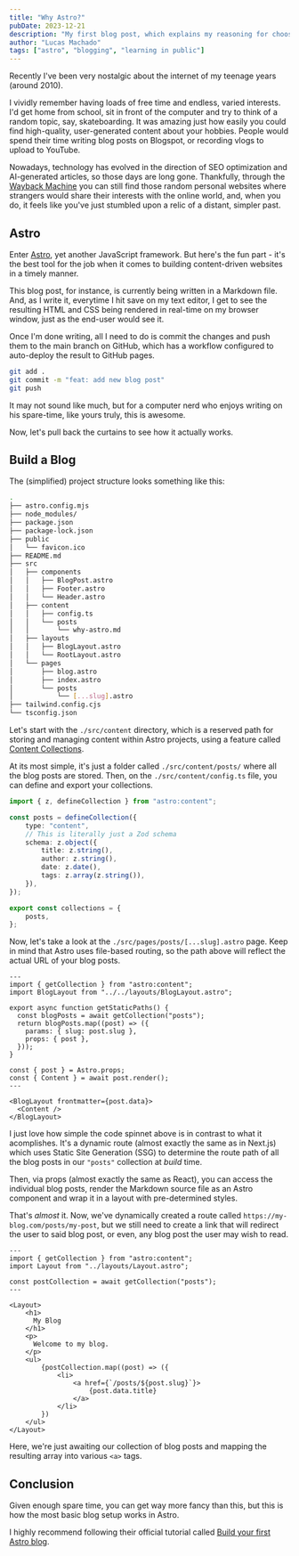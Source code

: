 ```yaml
---
title: "Why Astro?"
pubDate: 2023-12-21
description: "My first blog post, which explains my reasoning for choosing Astro to build my personal website"
author: "Lucas Machado"
tags: ["astro", "blogging", "learning in public"]
---
```


Recently I've been very nostalgic about the internet of my teenage years (around 2010).

I vividly remember having loads of free time and endless, varied interests. I'd get home from school, sit in front of the computer and try to think of a random topic, say, skateboarding. It was amazing just how easily you could find high-quality, user-generated content about your hobbies. People would spend their time writing blog posts on Blogspot, or recording vlogs to upload to YouTube.

Nowadays, technology has evolved in the direction of SEO optimization and AI-generated articles, so those days are long gone. Thankfully, through the [Wayback Machine](https://web.archive.org/) you can still find those random personal websites where strangers would share their interests with the online world, and, when you do, it feels like you've just stumbled upon a relic of a distant, simpler past.

## Astro

Enter [Astro](https://astro.build/), yet another JavaScript framework. But here's the fun part - it's the best tool for the job when it comes to building content-driven websites in a timely manner.

This blog post, for instance, is currently being written in a Markdown file. And, as I write it, everytime I hit save on my text editor, I get to see the resulting HTML and CSS being rendered in real-time on my browser window, just as the end-user would see it.

Once I'm done writing, all I need to do is commit the changes and push them to the main branch on GitHub, which has a workflow configured to auto-deploy the result to GitHub pages.

```bash
git add .
git commit -m "feat: add new blog post"
git push
```

It may not sound like much, but for a computer nerd who enjoys writing on his spare-time, like yours truly, this is awesome.

Now, let's pull back the curtains to see how it actually works.

## Build a Blog

The (simplified) project structure looks something like this:

```bash
.
├── astro.config.mjs
├── node_modules/
├── package.json
├── package-lock.json
├── public
│   └── favicon.ico
├── README.md
├── src
│   ├── components
│   │   ├── BlogPost.astro
│   │   ├── Footer.astro
│   │   └── Header.astro
│   ├── content
│   │   ├── config.ts
│   │   └── posts
│   │       └── why-astro.md
│   ├── layouts
│   │   ├── BlogLayout.astro
│   │   └── RootLayout.astro
│   └── pages
│       ├── blog.astro
│       ├── index.astro
│       └── posts
│           └── [...slug].astro
├── tailwind.config.cjs
└── tsconfig.json
```

Let's start with the `./src/content` directory, which is a reserved path for storing and managing content within Astro projects, using a feature called [Content Collections](https://docs.astro.build/en/guides/content-collections/).

At its most simple, it's just a folder called `./src/content/posts/` where all the blog posts are stored. Then, on the `./src/content/config.ts` file, you can define and export your collections.

```ts
import { z, defineCollection } from "astro:content";

const posts = defineCollection({
    type: "content",
    // This is literally just a Zod schema
    schema: z.object({
        title: z.string(),
        author: z.string(),
        date: z.date(),
        tags: z.array(z.string()),
    }),
});

export const collections = {
    posts,
};
```

Now, let's take a look at the `./src/pages/posts/[...slug].astro` page. Keep in mind that Astro uses file-based routing, so the path above will reflect the actual URL of your blog posts.

```astro
---
import { getCollection } from "astro:content";
import BlogLayout from "../../layouts/BlogLayout.astro";

export async function getStaticPaths() {
  const blogPosts = await getCollection("posts");
  return blogPosts.map((post) => ({
    params: { slug: post.slug },
    props: { post },
  }));
}

const { post } = Astro.props;
const { Content } = await post.render();
---

<BlogLayout frontmatter={post.data}>
  <Content />
</BlogLayout>
```

I just love how simple the code spinnet above is in contrast to what it acomplishes. It's a dynamic route (almost exactly the same as in Next.js) which uses Static Site Generation (SSG) to determine the route path of all the blog posts in our `"posts"` collection at _build_ time.

Then, via props (almost exactly the same as React), you can access the individual blog posts, render the Markdown source file as an Astro component and wrap it in a layout with pre-determined styles.

That's _almost_ it. Now, we've dynamically created a route called `https://my-blog.com/posts/my-post`, but we still need to create a link that will redirect the user to said blog post, or even, any blog post the user may wish to read.

```astro
---
import { getCollection } from "astro:content";
import Layout from "../layouts/Layout.astro";

const postCollection = await getCollection("posts");
---

<Layout>
    <h1>
      My Blog
    </h1>
    <p>
      Welcome to my blog.
    </p>
    <ul>
        {postCollection.map((post) => ({
            <li>
                <a href={`/posts/${post.slug}`}>
                    {post.data.title}
                </a>
            </li>
        })
    </ul>
</Layout>
```

Here, we're just awaiting our collection of blog posts and mapping the resulting array into various `<a>` tags.

## Conclusion

Given enough spare time, you can get way more fancy than this, but this is how the most basic blog setup works in Astro.

I highly recommend following their official tutorial called [Build your first Astro blog](https://docs.astro.build/en/tutorial/0-introduction/).
